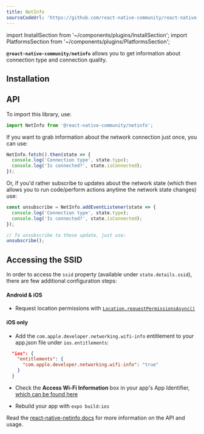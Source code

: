 ```yaml
---
title: NetInfo
sourceCodeUrl: 'https://github.com/react-native-community/react-native-netinfo'
---
```


import InstallSection from '~/components/plugins/InstallSection';
import PlatformsSection from '~/components/plugins/PlatformsSection';

**`@react-native-community/netinfo`** allows you to get information about connection type and connection quality.

<PlatformsSection android emulator ios simulator web />

## Installation

<InstallSection packageName="@react-native-community/netinfo" href="https://github.com/react-native-community/react-native-netinfo#getting-started" />

## API

To import this library, use:

```js
import NetInfo from '@react-native-community/netinfo';
```

If you want to grab information about the network connection just once, you can use:

```js
NetInfo.fetch().then(state => {
  console.log('Connection type', state.type);
  console.log('Is connected?', state.isConnected);
});
```

Or, if you'd rather subscribe to updates about the network state (which then allows you to run code/perform actions anytime the network state changes) use:

```js
const unsubscribe = NetInfo.addEventListener(state => {
  console.log('Connection type', state.type);
  console.log('Is connected?', state.isConnected);
});

// To unsubscribe to these update, just use:
unsubscribe();
```

## Accessing the SSID

In order to access the `ssid` property (available under `state.details.ssid`), there are few additional configuration steps:

#### Android & iOS

- Request location permissions with [`Location.requestPermissionsAsync()`](location.md#locationrequestpermissionsasync)

#### iOS only

- Add the `com.apple.developer.networking.wifi-info` entitlement to your app.json file under `ios.entitlements`:

```json
  "ios": {
    "entitlements": {
      "com.apple.developer.networking.wifi-info": "true"
    }
  }
```

- Check the **Access Wi-Fi Information** box in your app's App Identifier, [which can be found here](https://developer.apple.com/account/resources/identifiers/list)

- Rebuild your app with `expo build:ios`

Read the [react-native-netinfo docs](https://github.com/react-native-community/react-native-netinfo#react-native-communitynetinfo) for more information on the API and usage.
